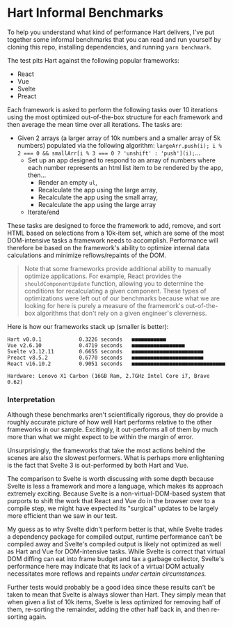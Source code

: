 # Hart Informal Benchmarks

To help you understand what kind of performance Hart delivers, I've put together some informal benchmarks that you can read and run yourself by cloning this repo, installing dependencies, and running `yarn benchmark`.

The test pits Hart against the following popular frameworks:

- React
- Vue
- Svelte
- Preact

Each framework is asked to perform the following tasks over 10 iterations using the most optimized out-of-the-box structure for each framework and then average the mean time over all iterations. The tasks are:

- Given 2 arrays (a larger array of 10k numbers and a smaller array of 5k numbers) populated via the following algorithm: `largeArr.push(i); i % 2 === 0 && smallArr[i % 3 === 0 ? 'unshift' : 'push'](i);`...
  - Set up an app designed to respond to an array of numbers where each number represents an html list item to be rendered by the app, then...
    - Render an empty `ul`,
    - Recalculate the app using the large array,
    - Recalculate the app using the small array,
    - Recalculate the app using the large array
  - Iterate/end

These tasks are designed to force the framework to add, remove, and sort HTML based on selections from a 10k-item set, which are some of the most DOM-intensive tasks a framework needs to accomplish. Performance will therefore be based on the framework's ability to optimize internal data calculations and minimize reflows/repaints of the DOM.

> Note that some frameworks provide additional ability to manually optimize applications. For example, React provides the `shouldComponentUpdate` function, allowing you to determine the conditions for recalculating a given component. These types of optimizations were left out of our benchmarks because what we are looking for here is purely a measure of the framework's out-of-the-box algorithms that don't rely on a given engineer's cleverness.

Here is how our frameworks stack up (smaller is better):

```
Hart v0.0.1            0.3226 seconds   ■■■■■■■■■■■
Vue v2.6.10            0.4719 seconds   ■■■■■■■■■■■■■■■■■
Svelte v3.12.11        0.6655 seconds   ■■■■■■■■■■■■■■■■■■■■■■■
Preact v8.5.2          0.6770 seconds   ■■■■■■■■■■■■■■■■■■■■■■■
React v16.10.2         0.9051 seconds   ■■■■■■■■■■■■■■■■■■■■■■■■■■■■■■

Hardware: Lenovo X1 Carbon (16GB Ram, 2.7GHz Intel Core i7, Brave 0.62)
```

### Interpretation

Although these benchmarks aren't scientifically rigorous, they do provide a roughly accurate picture of how well Hart performs relative to the other frameworks in our sample. Excitingly, it out-performs all of them by much more than what we might expect to be within the margin of error.

Unsurprisingly, the frameworks that take the most actions behind the scenes are also the slowest performers. What is perhaps more enlightening is the fact that Svelte 3 is out-performed by both Hart and Vue.

The comparison to Svelte is worth discussing with some depth because Svelte is less a framework and more a language, which makes its approach extremely exciting. Because Svelte is a non-virtual-DOM-based system that purports to shift the work that React and Vue do in the browser over to a compile step, we might have expected its "surgical" updates to be largely more efficient than we saw in our test.

My guess as to why Svelte didn't perform better is that, while Svelte trades a dependency package for compiled output, runtime performance can't be compiled away and Svelte's compiled output is likely not optimized as well as Hart and Vue for DOM-intensive tasks. While Svelte is correct that virtual DOM diffing can eat into frame budget and tax a garbage collector, Svelte's performance here may indicate that its lack of a virtual DOM actually necessitates more reflows and repaints _under certain circumstances._

Further tests would probably be a good idea since these results can't be taken to mean that Svelte is always slower than Hart. They simply mean that when given a list of 10k items, Svelte is less optimized for removing half of them, re-sorting the remainder, adding the other half back in, and then re-sorting again.
